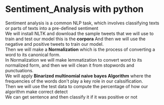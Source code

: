 # Sentiment_Analysis with python
Sentiment analysis is a common NLP task, which involves classifying texts or parts of texts into a pre-defined sentiment</br>
We will install NLTK and download the sample tweets that we will use to train and test our model this is the **corpora** And then we will use the negative and positive tweets to train our model.</br>
Then we will make a **Normalization** which is the process of converting a word to its canonical form.</br>
In Normalization we will make lemmatization to convert word to its normalized form, and then we will clean it from stopwords and punctuations.</br>
We will apply **Binarized multinomial naive bayes Algorithm** where the frequencies of the words don't play a key role in our calssification.</br>
Then we will use the test data to compute the percentage of how our algorithm make correct detect</br>
We can get sentence and then classify it if it was positive or not</br>
